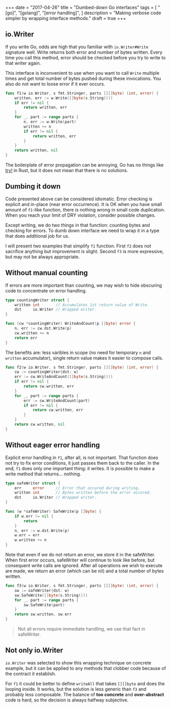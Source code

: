 +++
date = "2017-04-26"
title = "Dumbed-down Go interfaces"
tags = [
    "[go]",
    "[golang]",
    "[error handling]",
]
description = "Making verbose code simpler by wrapping interface methods."
draft = true
+++

## io.Writer

If you write Go, odds are high that you familiar with
`io.Writer#Write` signature well. 
Write returns both error and number of bytes written.
Every time you call this method, 
error should be checked before you 
try to write to that writer again.

This interface is inconvenient to 
use when you want to call `Write` multiple times and get 
total number of bytes pushed during these invocations.
You also do not want to loose error if it ever occurs.

```go
func f1(w io.Writer, s fmt.Stringer, parts [][]byte) (int, error) {
	written, err := w.Write([]byte(s.String()))
	if err != nil {
		return written, err
	}
	for _, part := range parts {
		n, err := w.Write(part)
		written += n
		if err != nil {
			return written, err
		}
	}
	return written, nil
}
```

The boilerplate of error propagation can be annoying,
Go has no things like [try!](https://doc.rust-lang.org/std/macro.try.html)
in Rust, but it does not mean that there is no solutions.

## Dumbing it down

Code presented above can be considered idiomatic.
Error checking is explicit and in-place (near error occurrence).
It is OK when you have small amount of `f1`-like function,
there is nothing wrong in small code duplication.
When you reach your limit of DRY violation, consider
possible changes. 

Except writing, we do two things in that function: 
counting bytes and checking for errors. 
To dumb down interface we need to wrap it in a type 
that does additional job for us.

I will present two examples that simplify `f1` function.
First `f2` does not sacrifice anything but improvement is 
slight. Second `f3` is more expressive, 
but may not be always appropriate.

## Without manual counting

If errors are more important than counting, we may wish to hide 
obscuring code to concentrate on error handling.

```go
type countingWriter struct {
	written int       // Accumulates 1st return value of Write.
	dst     io.Writer // Wrapped writer.
}

func (cw *countingWriter) WriteAndCount(p []byte) error {
	n, err := cw.dst.Write(p)
	cw.written += n
	return err
}
```

The benefits are: 
less varibles in scope (no need for temporary `n` 
and `written` accumulator), single return value 
makes it easier to compose calls. 

```go
func f2(w io.Writer, s fmt.Stringer, parts [][]byte) (int, error) {
	cw := countingWriter{dst: w}
	err := cw.WriteAndCount([]byte(s.String()))
	if err != nil {
		return cw.written, err
	}
	for _, part := range parts {
		err := cw.WriteAndCount(part)
		if err != nil {
			return cw.written, err
		}
	}
	return cw.written, nil
}
```

## Without eager error handling

Explicit error handling in `f1`, 
after all, is not important.
That function does not try to fix error conditions, 
it just passes them back to the caller. 
In the end, `f1` does only one important thing: 
it writes.
It is possible to make a write method that returns... nothing.
  
```go
type safeWriter struct {
	err     error     // Error that occured during writing.
	written int       // Bytes written before the error occured.
	dst     io.Writer // Wrapped writer.
}

func (w *safeWriter) SafeWrite(p []byte) {
	if w.err != nil {
		return
	}
	n, err := w.dst.Write(p)
	w.err = err
	w.written += n
}
```

Note that even if we do not return an error, 
we store it in the safeWriter. 
When first error occurs, safeWriter will continue to look like 
before, but consequent write calls are ignored.
After all operations we wish to execute are made, 
we return an error (which can be nil) and 
a total number of bytes written.

```go
func f3(w io.Writer, s fmt.Stringer, parts [][]byte) (int, error) {
	sw := safeWriter{dst: w}
	sw.SafeWrite([]byte(s.String()))
	for _, part := range parts {
		sw.SafeWrite(part)
	}
	return sw.written, sw.err
}
```

> Not all errors require immediate handling, we use that fact in
> safeWriter.

## Not only io.Writer

`io.Writer` was selected to show this wrapping technique
on concrete example, but it can be applied to any methods
that clobber code because of the contract it establish.

For `f1` it could be better to define `writeAll` that 
takes `[][]byte` and does the looping inside.
It works, but the solution is less generic than `f3`
and probably less composable. The balance of 
**too concrete** and **over-abstract** code is hard, so the decision
is always halfway subjective.
